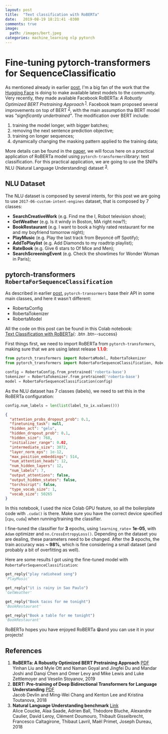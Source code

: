 ```yaml
---
layout: post
title:  "Text classification with RoBERTa"
date:   2019-08-19 18:21:41 -0300
comments: true 
image:
  path: /images/bert.jpeg
categories: machine_learning nlp pytorch
---
```


# Fine-tuning pytorch-transformers for SequenceClassificatio

As mentioned already in earlier [post](https://rsilveira79.github.io/fermenting_gradients/machine_learning/nlp/pytorch/pytorch-transformer-squad/), I'm a big fan of the work that the [Hugging Face](http://huggingface.co) is doing to make available latest models to the community.
Very recently, they made available Facebook RoBERTa: _A Robustly Optimized BERT Pretraining Approach_<sup> [1](#roberta)</sup>. Facebook team proposed several improvements on top of BERT  <sup> [2](#bert)</sup>, with the main assumption tha BERT model was _"significantly undertrained"_. The modification over BERT include:

1. training the model longer, with bigger batches;  
2. removing the next sentence prediction objective; 
3. training on longer sequences; 
4. dynamically changing the masking pattern applied to the training data;

More details can be found in the [paper](#bert), we will focus here on a practical application of RoBERTa model using `pytorch-transformers`library: text classification. 
For this practical application, we are going to use the SNIPs NLU (Natural Language Understanding) dataset <sup> [3](#snips)</sup>.

## NLU Dataset

The NLU dataset is composed by several intents, for this post we are going to use `2017-06-custom-intent-engines` dataset, that is composed by 7 classes:

* **SearchCreativeWork** (e.g. Find me the I, Robot television show);   
* **GetWeather** (e.g. Is it windy in Boston, MA right now?); 
* **BookRestaurant** (e.g. I want to book a highly rated restaurant for me and my boyfriend tomorrow night);
* **PlayMusic** (e.g. Play the last track from Beyoncé off Spotify);  
* **AddToPlaylist** (e.g. Add Diamonds to my roadtrip playlist);  
* **RateBook** (e.g. Give 6 stars to Of Mice and Men);  
* **SearchScreeningEvent** (e.g. Check the showtimes for Wonder Woman in Paris); 

## pytorch-transformers `RobertaForSequenceClassification`

As described in earlier [post](https://rsilveira79.github.io/fermenting_gradients/machine_learning/nlp/pytorch/pytorch-transformer-squad/), `pytorch-transormers` base their API in some main classes, and here it wasn't different:

* RobertaConfig
* RobertaTokenizer
* RobertaModel

All the code on this post can be found in this Colab notebook:  
[Text Classification with RoBERTa](https://colab.research.google.com/drive/1xg4UMQmXjDik3v9w-dAsk4kq7dXX_0Fm){: .btn .btn--success}

First things first, we need to import RoBERTa from `pytorch-transformers`, making sure that we are using latest release **<font color='red'>1.1.0</font>**:

```python
from pytorch_transformers import RobertaModel, RobertaTokenizer
from pytorch_transformers import RobertaForSequenceClassification, RobertaConfig

config = RobertaConfig.from_pretrained('roberta-base')
tokenizer = RobertaTokenizer.from_pretrained('roberta-base')
model = RobertaForSequenceClassification(config)
```

As the NLU dataset has 7 classes (labels), we need to set this in the RoBERTa configuration:

```python
config.num_labels = len(list(label_to_ix.values()))
```

```json
{
  "attention_probs_dropout_prob": 0.1,
  "finetuning_task": null,
  "hidden_act": "gelu",
  "hidden_dropout_prob": 0.1,
  "hidden_size": 768,
  "initializer_range": 0.02,
  "intermediate_size": 3072,
  "layer_norm_eps": 1e-12,
  "max_position_embeddings": 514,
  "num_attention_heads": 12,
  "num_hidden_layers": 12,
  "num_labels": 7,
  "output_attentions": false,
  "output_hidden_states": false,
  "torchscript": false,
  "type_vocab_size": 1,
  "vocab_size": 50265
}
```

In this notebook, I used the nice Colab GPU feature, so all the boilerplate code with `.cuda()` is there. Make sure you have the correct device specified [`cpu`, `cuda`] when running/training the classifier.

I fine-tuned the classifier for **3** epochs, using `learning_rate`= **1e-05**, with `Adam` optimizer and `nn.CrossEntropyLoss()`. Depending on the dataset you are dealing, these parameters need to be changed. After the **3** epochs, the train accuracy was **~ 98%**, which is fine considering a small dataset (and probably a bit of overfitting as well). 

Here are some results I got using the fine-tuned model with `RobertaForSequenceClassification`:

```python
get_reply("play radiohead song")
'PlayMusic'

get_reply("it is rainy in Sao Paulo")
'GetWeather'

get_reply("Book tacos for me tonight")
'BookRestaurant'

get_reply("Book a table for me tonight")
'BookRestaurant'
```

RoBERTo hopes you have enjoyed RoBERTa 😁and you can use it in your projects! 

## References

1. **RoBERTa: A Robustly Optimized BERT Pretraining Approach** <a name="roberta">[PDF](https://arxiv.org/abs/1907.11692)</a><br>Yinhan Liu and Myle Ott and Naman Goyal and Jingfei Du and Mandar Joshi and Danqi Chen and Omer Levy and Mike Lewis and Luke Zettlemoyer and Veselin Stoyanov, 2019
2. **BERT: Pre-training of Deep Bidirectional Transformers for Language Understanding** <a name="bert">[PDF](https://arxiv.org/abs/1810.04805)</a><br>Jacob Devlin and Ming-Wei Chang and Kenton Lee and Kristina Toutanova, 2018 
3. **Natural Language Understanding benchmark** <a name="snips">[Link](https://github.com/snipsco/nlu-benchmark)</a><br>Alice Coucke, Alaa Saade, Adrien Ball, Théodore Bluche, Alexandre Caulier, David Leroy, Clément Doumouro, Thibault Gisselbrecht, Francesco Caltagirone, Thibaut Lavril, Maël Primet, Joseph Dureau, 2018 

